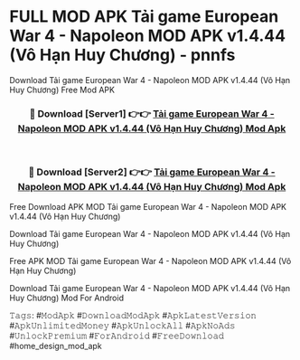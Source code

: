 # FULL MOD APK Tải game European War 4 - Napoleon MOD APK v1.4.44 (Vô Hạn Huy Chương) - pnnfs
Download Tải game European War 4 - Napoleon MOD APK v1.4.44 (Vô Hạn Huy Chương) Free Mod APK

<div align="center">
<h3>🔴 Download [Server1] 👉👉 <a href="https://apk-comot.site?title=Tải_game_European_War_4_-_Napoleon_MOD_APK_v1.4.44_(Vô_Hạn_Huy_Chương)">Tải game European War 4 - Napoleon MOD APK v1.4.44 (Vô Hạn Huy Chương) Mod Apk</a></h3><br>

<h3>🔴 Download [Server2] 👉👉 <a href="https://apk-comot.site?title=Tải_game_European_War_4_-_Napoleon_MOD_APK_v1.4.44_(Vô_Hạn_Huy_Chương)">Tải game European War 4 - Napoleon MOD APK v1.4.44 (Vô Hạn Huy Chương) Mod Apk</a></h3>
</div>


Free Download APK MOD Tải game European War 4 - Napoleon MOD APK v1.4.44 (Vô Hạn Huy Chương)

Download Tải game European War 4 - Napoleon MOD APK v1.4.44 (Vô Hạn Huy Chương) 

Free APK MOD Tải game European War 4 - Napoleon MOD APK v1.4.44 (Vô Hạn Huy Chương) 

Download Tải game European War 4 - Napoleon MOD APK v1.4.44 (Vô Hạn Huy Chương) Mod For Android

𝚃𝚊𝚐𝚜: #𝙼𝚘𝚍𝙰𝚙𝚔 #𝙳𝚘𝚠𝚗𝚕𝚘𝚊𝚍𝙼𝚘𝚍𝙰𝚙𝚔 #𝙰𝚙𝚔𝙻𝚊𝚝𝚎𝚜𝚝𝚅𝚎𝚛𝚜𝚒𝚘𝚗 #𝙰𝚙𝚔𝚄𝚗𝚕𝚒𝚖𝚒𝚝𝚎𝚍𝙼𝚘𝚗𝚎𝚢 #𝙰𝚙𝚔𝚄𝚗𝚕𝚘𝚌𝚔𝙰𝚕𝚕 #𝙰𝚙𝚔𝙽𝚘𝙰𝚍𝚜 #𝚄𝚗𝚕𝚘𝚌𝚔𝙿𝚛𝚎𝚖𝚒𝚞𝚖 #𝙵𝚘𝚛𝙰𝚗𝚍𝚛𝚘𝚒𝚍 #𝙵𝚛𝚎𝚎𝙳𝚘𝚠𝚗𝚕𝚘𝚊𝚍 #home_design_mod_apk